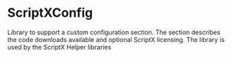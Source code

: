 # ScriptXConfig
Library to support a custom configuration section. The section describes the code downloads available and optional ScriptX licensing. The library is used by the ScriptX Helper libraries
